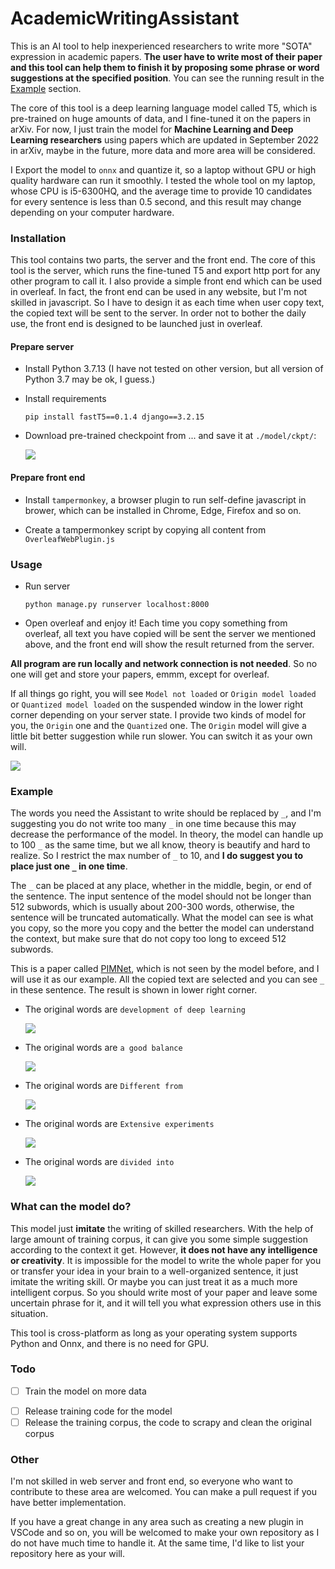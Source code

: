 # AcademicWritingAssistant

This is an AI tool to help inexperienced researchers to write more "SOTA" expression in academic papers. **The user have to write most of their paper and this tool can help them to finish it by proposing some phrase or word suggestions at the specified position**. You can see the running result in the [Example](#example) section.

The core of this tool is a deep learning language model called T5, which is pre-trained on huge amounts of data, and I fine-tuned it on the papers in arXiv. For now, I just train the model for **Machine Learning and Deep Learning researchers** using papers which are updated in September 2022 in arXiv, maybe in the future, more data and more area will be considered.

I Export the model to `onnx` and quantize it, so a laptop without GPU or high quality hardware can run it smoothly. I tested the whole tool on my laptop, whose CPU is i5-6300HQ, and the average time to provide 10 candidates for every sentence is less than 0.5 second, and this result may change depending on your computer hardware.

### Installation

This tool contains two parts, the server and the front end. The core of this tool is the server, which runs the fine-tuned T5 and export http port for any other program to call it. I also provide a simple front end which can be used in overleaf. In fact, the front end can be used in any website, but I'm not skilled in javascript. So I have to design it as each time when user copy text, the copied text will be sent to the server. In order not to bother the daily use, the front end is designed to be launched just in overleaf.

#### Prepare server

+ Install Python 3.7.13 (I have not tested on other version, but all version of Python 3.7 may be ok, I guess.)

+ Install requirements
  
  ```shell
  pip install fastT5==0.1.4 django==3.2.15
  ```

+ Download pre-trained checkpoint from ... and save it at `./model/ckpt/`:
  
  ![](assets/2022-10-04-11-55-13-1664855701892.png)

#### Prepare front end

+ Install `tampermonkey`, a browser plugin to run self-define javascript in brower, which can be installed in Chrome, Edge, Firefox and so on.

+ Create a tampermonkey script by copying all content from `OverleafWebPlugin.js`

### Usage

+ Run server
  
  ```shell
  python manage.py runserver localhost:8000
  ```

+ Open overleaf and enjoy it! Each time you copy something from overleaf, all text you have copied will be sent the server we mentioned above, and the front end will show the result returned from the server.

**All program are run locally and network connection is not needed**. So no one will get and store your papers, emmm, except for overleaf.

If all things go right, you will see `Model not loaded` or `Origin model loaded` or `Quantized model loaded`  on the suspended window in the lower right corner depending on your server state. I provide two kinds of model for you, the `Origin` one and the `Quantized` one. The `Origin` model will give a little bit better suggestion while run slower. You can switch it as your own will.

![](assets/2022-10-04-09-29-31-1664846964971.png)

### Example

The words you need the Assistant to write should be replaced by `_`, and I'm suggesting you do not write too many `_` in one time because this may decrease the performance of the model. In theory, the model can handle up to 100 `_` as the same time, but we all know, theory is beautify and hard to realize. So I restrict the max number of `_` to 10, and **I do suggest you to place just one `_` in one time**.

The `_` can be placed at any place, whether in the middle, begin, or end of the sentence. The input sentence of the model should not be longer than 512 subwords, which is usually about 200-300 words, otherwise, the sentence will be truncated automatically. What the model can see is what you copy, so the more you copy and the better the model can understand the context, but make sure that do not copy too long to exceed 512 subwords.

This is a paper called [PIMNet](https://arxiv.org/abs/2109.04145), which is not seen by the model before, and I will use it as our example. All the copied text are selected and you can see `_` in these sentence. The result is shown in lower right corner.

+ The original words are `development of deep learning`
  
  ![](assets/2022-10-04-11-35-16-1664854485414.png)

+ The original words are `a good balance`
  
  ![](assets/2022-10-03-23-18-27-5a5537fc12bbaad9b6a110d7621ae66.png)

+ The original words are `Different from`
  
  ![](assets/2022-10-03-23-20-21-35b1984caa037a675e10150ff2108ac.png)

+ The original words are `Extensive experiments`
  
  ![](assets/2022-10-03-23-20-58-7795a3e4c0999d56ba488f7cffb8b4d.png)

+ The original words are `divided into`
  
  ![](assets/2022-10-03-23-21-45-84ca6c2dcb4ae58fee506f484f148fc.png)

### What can the model do?

This model just **imitate** the writing of skilled researchers. With the help of large amount of training corpus, it can give you some simple suggestion according to the context it get. However, **it does not have any intelligence or creativity**. It is impossible for the model to write the whole paper for you or transfer your idea in your brain to a well-organized sentence, it just imitate the writing skill. Or maybe you can just treat it as a much more intelligent corpus. So you should write most of your paper and leave some uncertain phrase for it, and it will tell you what expression others use in this situation.

This tool is cross-platform as long as your operating system supports Python and Onnx, and there is no need for GPU.

### Todo

+ [ ] Train the model on more data
- [ ] Release training code for the model
- [ ] Release the training corpus, the code to scrapy and clean the original corpus

### Other

I'm not skilled in web server and front end, so everyone who want to contribute to these area are welcomed. You can make a pull request if you have better implementation.

If you have a great change in any area such as creating a new plugin in VSCode and so on, you will be welcomed to make your own repository as I do not have much time to handle it. At the same time, I'd like to list your repository here as your will.
